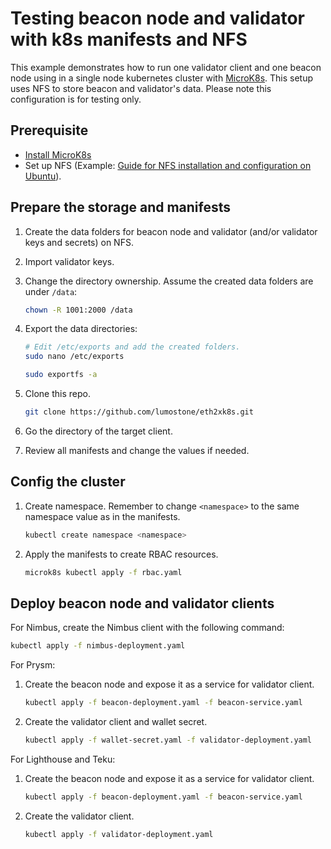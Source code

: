 # Testing beacon node and validator with k8s manifests and NFS

This example demonstrates how to run one validator client and one beacon node using in a single node kubernetes cluster with [MicroK8s](https://microk8s.io/). This setup uses NFS to store beacon and validator's data. Please note this configuration is for testing only.

## Prerequisite

- [Install MicroK8s](https://microk8s.io/docs)
- Set up NFS (Example: [Guide for NFS installation and configuration on Ubuntu](https://ubuntu.com/server/docs/service-nfs)).

## Prepare the storage and manifests

1. Create the data folders for beacon node and validator (and/or validator keys and secrets) on NFS.

2. Import validator keys.

3. Change the directory ownership. Assume the created data folders are under `/data`:

    ```bash
    chown -R 1001:2000 /data
    ```

4. Export the data directories:

    ```bash
    # Edit /etc/exports and add the created folders.
    sudo nano /etc/exports

    sudo exportfs -a 
    ```

5. Clone this repo.

    ```bash
    git clone https://github.com/lumostone/eth2xk8s.git
    ```

6. Go the directory of the target client.

7. Review all manifests and change the values if needed.

## Config the cluster

1. Create namespace. Remember to change `<namespace>` to the same namespace value as in the manifests. 

    ```bash
    kubectl create namespace <namespace>
    ```

2. Apply the manifests to create RBAC resources.

    ```bash
    microk8s kubectl apply -f rbac.yaml
    ```

## Deploy beacon node and validator clients

For Nimbus, create the Nimbus client with the following command:

```bash
kubectl apply -f nimbus-deployment.yaml
```

For Prysm:

1. Create the beacon node and expose it as a service for validator client.

    ```bash
    kubectl apply -f beacon-deployment.yaml -f beacon-service.yaml
    ```

2. Create the validator client and wallet secret.

    ```bash
    kubectl apply -f wallet-secret.yaml -f validator-deployment.yaml
    ```

For Lighthouse and Teku:

1. Create the beacon node and expose it as a service for validator client.

    ```bash
    kubectl apply -f beacon-deployment.yaml -f beacon-service.yaml
    ```

2. Create the validator client.

    ```bash
    kubectl apply -f validator-deployment.yaml
    ```
